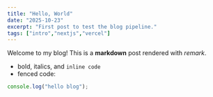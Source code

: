 ```yaml
---
title: "Hello, World"
date: "2025-10-23"
excerpt: "First post to test the blog pipeline."
tags: ["intro","nextjs","vercel"]
---
```


Welcome to my blog! This is a **markdown** post rendered with *remark*.

- bold, italics, and `inline code`
- fenced code:

```ts
console.log("hello blog");


